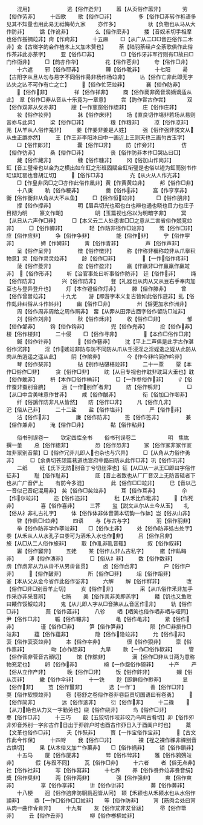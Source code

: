 <!-- { "loadSidebar": true } -->
　　混用】　　　　　　　逃【俗作迯非】
　　嚣【从页俗作嚣非】　　　　劳【俗作劳非】
　　十四歌
　　歌【俗作□非】　　　　　多【俗作□非转作袛语多见其不知量也用此易无祗悔荀九家
　　亦作多】　　　　　　驮【负物也从马从大作防非】
　　譌【作讹非】　　　　　么【俗作麽非】
　　捼【音奴禾切手相摩也俗作挼撋竝非】疴【作疴非】
　　十五麻
　　□【从广从二□□音匹俗作二木非】查【古槎字韵会作楂木上又加木赘也】
　　荼【陆羽荼经卢仝荼歌俱作此俗作茶非此亦荼字】
　　亚【俗作□非】　　　　　□【俗作牙非军行则有□故曰□门作衙非】
　　□【韵亦作华】　　　　　花【俗作芲非】
　　夸【俗作□非】
　　十六遮
　　邪【俗作耶非】　　　　　鞾【俗作靴非】
　　十七阳
　　昜【古阳字从旦从勿与易字不同俗作昜非杨作杨竝非】
　　亾【俗作亡非此即无字亾失之亾不可作有亡之亡】
　　【俗作忙茫竝非】　　　　襄【俗作防非】
　　【俗作非】　　　　　祥【俗作祥非】
　　商【俗作啇非啇音滴嫡谪适从此】　章【俗作□非从音从十乐竟为一章意】
　　尝【韵作甞古作尝】　　　　双【俗作双非从攵亦非】
　　牕【一作窻窗俗作牎非】　　　庄【俗作庄非】
　　妆【俗作妆非】　　　　　牀【俗作床非】
　　场【直良切作塲非若场从易则音亦与此异】
　　梁【俗作□非】　　　　　粮【作粮非】
　　凉【俗作凉非】　　　　　羌【从羊从人俗作羗非】
　　姜【作姜非姜是人姓】　　　强【俗作强非説文从从虫正譌亦然】
　　王【作王非李阳冰曰中一画近上王则天也三画匀古玉字】
　　□【俗作郎非】　　　　　囊【俗作□非】
　　防【作旁非】　　　　　仿【俗作彷非】
　　桑【俗作□非】　　　　　丧【俗作防非本作□哭亾曰□】
　　藏【俗作藏非】　　　　　穅【俗作糠非】
　　冈【俗加山作岗非】　　　　釭【音工璧带也以金为之横出如车釭之形班固赋金釭衔璧是也俗以镫为釭而别书作缸误缸罂也音胡江切】
　　【俗作□非】　　　　　灮【从火从人作光非】
　　□【作皇非凤□之□亦作此俗作凰非】黄【作黄黄竝非】
　　邦【俗作□非】
　　十八庚
　　秔【俗作粳非】　　　　　羹【俗作非】
　　亯【作亨享非】　　　　　衡【俗作衡非从角从大不从鱼】
　　□【俗作恒竝非】　　　　□【俗作朋非】
　　撑【俗作撑非】　　　　　明【眉兵切光也昭也白也辨也通也晓也目力也庄子目彻为明
　　篆文作朙】　　　　　　眀【玉篇视也俗以为明暗字非】
　　冥【从日从六声作□非】　　　□【本义云二人处患害□□之意从二害省俗作兢竞竝非】
　　□【俗作卿非】　　　　　轻【作防非径作□竝非】
　　莺【俗作□非】　　　　　应【俗作应非】
　　争【俗作争非】　　　　　能【俗作非】
　　宁【俗作寕非】　　　　　娉【作娉非】
　　靑【俗作青非】　　　　　声【俗作声非】
　　呈【俗作呈非】　　　　　徴【俗作徴非】
　　称【作称非穪称竝非从爪擧积物意】灵【俗作灵灵竝非】
　　龄【俗作□非】　　　　　【一作俗作疼非】
　　蔆【俗作菱非】　　　　　盈【俗作盈非】
　　嬴【作嬴非□作赢羸作羸竝非】　【俗作形非】
　　听【治官事处曰听事俗作防非】　廷【俗作非】
　　绳【俗作防非】　　　　　兴【俗作防非】
　　豋【礼器也从肉从又从豆右手奉肉加豆也与登异登升也】
　　灯【本作镫俗作灯非】　　　滕【俗作滕非】
　　曾【俗作曾曽竝非】
　　十九尤
　　游【即游字本义复古皆如此俗作逰非】虬【俗作虬非纠俗从斗作紏非】
　　幽【俗作□非】　　　　　州【俗更加水作洲非】
　　周【俗作周非周给之周作赒非】　畱【从丣从田丣古酉字俗作留防□竝非】
　　刘【俗作刘非】　　　　　秋【俗作秌非】
　　收【俗作□非】　　　　　邹【俗作邹非】
　　钩【俗作钩非】　　　　　兜【俗作兠非】
　　投【俗作非】　　　　　楼【俗作楼非】
　　二十侵
　　□【俗作寻非】　　　　　【本作□俗作□非】
　　鍼【俗作针非】　　　　　【俗作簮非】
　　沈【平上二声俱是此字古作湛俗作沉非】
　　淫【作媱竝非防与防不同防从爪从壬浸淫之淫婬逸之婬从此防从肉从缶逍遥之遥从此】
　　阴【作隂非】　　　　　今【作今非吟同作吟非】
　　琴【俗作琹非】　　　　　砧【别作枮碪椹竝非】
　　二十一覃
　　覃【本作□俗作□非】　　　贪【俗作□非】
　　眈【从目专视也作耽非耽耳大垂也】耽【俗作躭非】
　　枬【本作□俗作柟非】　　　□【一作参俗作非】
　　【俗作蚕非蚕别音腆】　　　涵【一作别作者非】
　　防【俗作鹌非】　　　　　□【从口中含美味意作甘非】
　　咸【俗作醎非】　　　　　衔【俗加口作啣非】
　　纤【俗譌作防非凡从皆然】　　防【俗作□非】
　　凡【俗作凢非】　　　　　汜【俗从己非】
　　二十二盐
　　盐【俗作塩非】　　　　　严【俗作非】
　　沾【俗作非】　　　　　廉【俗作防非】
　　签【俗作签非】　　　　　兼【俗作兼非】
　　淹【俗作□非】　　　　　黏【俗作粘非】










　　俗书刊误卷一
　　钦定四库全书
　　俗书刊误卷二　　　　　　明　焦竑　撰一董
　　总【俗作緫非】　　　　　恐【俗作恐非】
　　冢【俗作冢非冢作冡竝非冡别音蒙】□【俗作冗非儿即人也杂也与穴异】
　　□【从角从力俗作勇非】　　　□【余勇切苍颉篇巷道也宫府中路曰防从此作□非】巩【俗作巩非】
　　二纸
　　纸【氏下无防别音丁兮切丝滓也】征【从□从一从王□即曰字俗作征非】
　　耻【俗作耻非】　　　　　厎【音止者致也从厂厂音汉上无防音砥者下也从广广音俨上
　　有防今多混】　　　　　此【俗作□□竝非】
　　巳【音以己一音似己音纪混用非】　矣【俗作□矣竝非】
　　耳【俗作耳非】　　　　　尒【作尔竝非】
　　迩【俗作迩非】　　　　　秕【从禾比作粃非】
　　【作死非】　　　　　喜【俗作喜非】
　　三荠
　　玺【説文从尔从土今从玉】　　礼【俗从礻非礼古礼字】
　　体【俗作体非体音蒲本切韵一作躰】岂【俗从山非】
　　啓【作启□竝非】
　　四语
　　与【与古与字】　　　　　羽【俗作羽非】
　　举【俗作防非学作斈竝非】　　□【俗作主非】
　　处【俗作防非処古处字】　　　黍【从禾从人从水孔子曰黍可为酒禾入水也作非】
　　吕【俗作吕非】　　　　　旅【从□从二人俗作旅非】
　　取【作耴非耴音辄】　　　　叙【俗作叙非】
　　寠【俗作窭非】
　　五姥
　　某【俗作厶非厶古私字】　　　畞【作畆畮非】
　　溥【俗作漙非】　　　　　□【俗从礻非】
　　数【俗作数非】　　　　　虏【作虏非从力从毌不从男毌音贯】
　　卤【俗作卣非】　　　　　户【俗作户非】
　　【俗作皷非】　　　　　所【俗作□非】
　　俎【俗作爼非】　　　　　釜【本从父从金今省作此俗作釡非】
　　六解
　　解【俗作觧非】　　　　　攺【俗作□非□别音羊止切】
　　亥【俗作非】　　　　　采【从爪俗作釆非加手作采亦非采音辨】
　　七贿
　　美【俗作羙非羙即羔字】　　　餧【饥也又鱼败曰餧作馁鮾竝非】
　　鬼【从儿即人字从□音拂从厶音区作非】
　　轨【俗作□非】　　　　　蘂【俗作蕋非】
　　八轸
　　哂【哂笑也俗作哂非哂与哑同】　尹【俗作□非】
　　辴【俗作冁非】　　　　　黾【俗作黾非】
　　紧【俗作非】　　　　　谨【俗作□非】
　　笋【俗作笋非】　　　　　陨【作□非损作□竝非】
　　蕴【俗作蕴非】　　　　　隐【俗作隐竝非】
　　允【俗作非】　　　　　衮【俗作衮衮竝非】
　　本【俗作夲非】　　　　　很【俗作狠非】
　　禀【俗作禀非】　　　　　吻【亦作脗非】
　　九旱
　　款【一作□俗作欵非】　　　管【俗作菅非菅音古顔切】
　　馆【作舘非】　　　　　满【俗作□非从廿两为意称物充足也】
　　卵【俗作非】　　　　　椀【一作盌俗作碗非】
　　十产
　　产【俗从立作产非】　　　　晚【俗作□非】
　　饭【俗作飰非】　　　　　嬾【俗从页非】
　　繖【俗作伞非】
　　十一铣
　　尟【即鲜俗作尠非】　　　　显【俗作非】
　　茧【俗作蠒非】　　　　　选【一作】
　　善【俗作□非】　　　　　耎【俗作软愞竝非】
　　卷【卷舒之卷俗作卷非卷巨员切国语曰有卷勇】
　　【俗作简非】　　　　　远【俗作逺非】
　　衍【俗作非】
　　十二篠
　　【从刀絶也从力又一字勦劳也】绕【俗作绕非】
　　鸟【俗作□非】　　　　　枣【俗作□非】
　　十三巧
　　齩【五狡切作咬非咬乃鸟鸣古肴切】卯【俗作夘非夘音外别一字卯古作日出于丣辟户时也酉古作丣日入于酉阖户时也】
　　藁【文革也俗作□非】　　　夭【作殀非】
　　寳【一作宝俗作宝非】　　　【古文作此今作保】
　　十四哿
　　我【俗作□非】　　　　　裸【裎之裸作祼非祼别音古焕切】
　　果【从木俗又加艹作菓非】　　□【俗作祸非】
　　锁【俗作鎻非】
　　十五马
　　厦【俗作厦非】　　　　　斝【俗作斚非】
　　雅【俗作鸦鵶竝非】　　　　假【与叚不同】
　　瓦【俗作□非】
　　十六者
　　者【俗无点非】　　　　　社【俗作社非】
　　写【俗作冩非】
　　十七养
　　养【俗作飬奍竝非飬音绢】　　奬【俗作奨非】
　　两【俗作两非】　　　　　强【俗作强非】
　　爽【俗作爽非】　　　　　享【俗作享非】
　　讲【俗作讲非】　　　　　莾【俗作莾非】
　　十八梗
　　迥【俗作逈非防駉扃迥皆从冋】　颖【禾颖也从禾颍水也从水俗作頴非】
　　鼎【一作□俗作□□竝非】　　等【俗作防非】
　　肎【筋肉会处曰肎从肉一曲作肻肯非】
　　十九有
　　友【俗作犮非犮音跋】　　　帚【俗作箒非】
　　丑【俗作丑非】　　　　　柳【俗作栁桺竝非】
